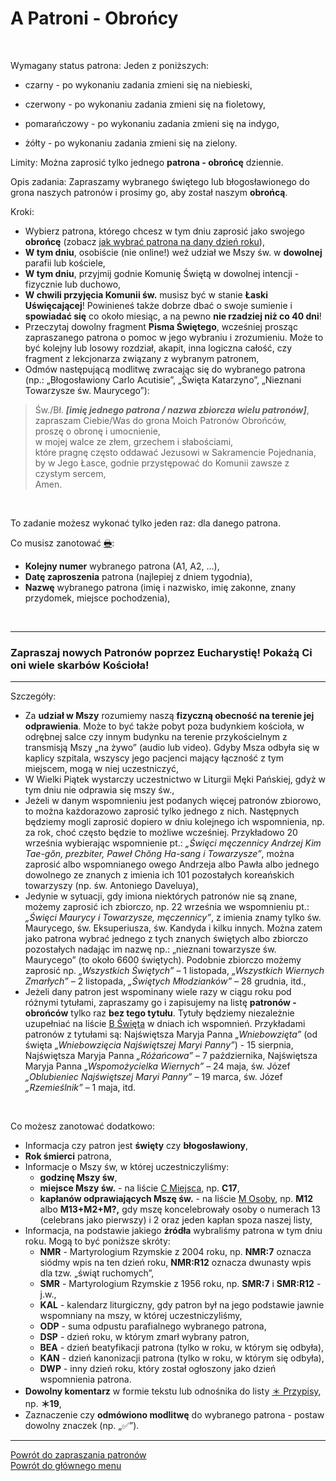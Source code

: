 # <span class="status status-list"><span class="status status-blue">A</span> Patroni - Obrońcy</span>
<br />

<span class="status status-title">Wymagany status patrona:</span> Jeden z poniższych:
- <span class="status status-black">czarny</span> - po wykonaniu zadania zmieni się na <span class="status status-blue">niebieski</span>,

- <span class="status status-red">czerwony</span> - po wykonaniu zadania zmieni się na <span class="status status-violet">fioletowy</span>,

- <span class="status status-orange">pomarańczowy</span> - po wykonaniu zadania zmieni się na <span class="status status-indigo">indygo</span>,

- <span class="status status-yellow">żółty</span> - po wykonaniu zadania zmieni się na <span class="status status-green">zielony</span>.

<span class="status status-title">Limity:</span> Można zaprosić tylko jednego **patrona - obrońcę** dziennie.
<br />

<span class="status status-title">Opis zadania:</span> Zapraszamy wybranego świętego lub błogosławionego do grona naszych patronów i prosimy go, aby został naszym **obrońcą**.
<br />

<span class="status status-title">Kroki:</span>
- Wybierz patrona, którego chcesz w tym dniu zaprosić jako swojego **obrońcę** (zobacz [jak wybrać patrona na dany dzień roku](jak_wybrac_patrona_lub_swieto_na_dany_dzien_roku.md#patroni-obroncy-na-dzis)),
- **W tym dniu**, osobiście (nie online!) weź udział we Mszy św. w **dowolnej** parafii lub kościele,
- **W tym dniu**, przyjmij godnie Komunię Świętą w dowolnej intencji - fizycznie lub duchowo,
- **W chwili przyjęcia Komunii św.** musisz być w stanie **Łaski Uświęcającej**! Powinieneś także dobrze dbać o swoje sumienie i **spowiadać się** co około miesiąc, a na pewno **nie rzadziej niż co 40 dni**!
- Przeczytaj dowolny fragment **Pisma Świętego**, wcześniej prosząc zapraszanego patrona o pomoc w jego wybraniu i zrozumieniu. Może to być kolejny lub losowy rozdział, akapit, inna logiczna całość, czy fragment z lekcjonarza związany z wybranym patronem,
- Odmów następującą modlitwę zwracając się do wybranego patrona (np.: „Błogosławiony Carlo Acutisie”, „Święta Katarzyno”, „Nieznani Towarzysze św. Maurycego”):
> Św./Bł. _**[imię jednego patrona / nazwa zbiorcza wielu patronów]**_,  
> zapraszam Ciebie/Was do grona Moich Patronów Obrońców,  
> proszę o obronę i umocnienie,  
> w mojej walce ze złem, grzechem i słabościami,  
> które pragnę często oddawać Jezusowi w Sakramencie Pojednania,  
> by w Jego Łasce, godnie przystępować do Komunii zawsze z czystym sercem,  
> Amen.

<br />

<span class="status status-title">To zadanie możesz wykonać tylko jeden raz:</span> dla danego patrona.
<br />

<span class="status status-title">Co musisz zanotować [🖶](wszystkie_materialy_do_pobrania.md#patroni-obroncy):</span>
- **Kolejny numer** wybranego patrona (A1, A2, ...),
- **Datę zaproszenia** patrona (najlepiej z dniem tygodnia),
- **Nazwę** wybranego patrona (imię i nazwisko, imię zakonne, znany przydomek, miejsce pochodzenia),
<br />

---
### <div class="colored centered">Zapraszaj nowych Patronów poprzez Eucharystię! Pokażą Ci oni wiele skarbów Kościoła!</div>

---
<span class="status status-title">Szczegóły:</span>
- Za **udział w Mszy** rozumiemy naszą **fizyczną obecność na terenie jej odprawienia**. Może to być także pobyt poza budynkiem kościoła, w odrębnej salce czy innym budynku na terenie przykościelnym z transmisją Mszy „na żywo” (audio lub video). Gdyby Msza odbyła się w kaplicy szpitala, wszyscy jego pacjenci mający łączność z tym miejscem, mogą w niej uczestniczyć,
- W Wielki Piątek wystarczy uczestnictwo w Liturgii Męki Pańskiej, gdyż w tym dniu nie odprawia się mszy św.,
- Jeżeli w danym wspomnieniu jest podanych więcej patronów zbiorowo, to można każdorazowo zaprosić tylko jednego z nich. Następnych będziemy mogli zaprosić dopiero w dniu kolejnego ich wspomnienia, np. za rok, choć często będzie to możliwe wcześniej. Przykładowo 20 września wybierając wspomnienie pt.: _„Święci męczennicy Andrzej Kim Tae-gŏn, prezbiter, Paweł Chŏng Ha-sang i Towarzysze”_, można zaprosić albo wspomnianego owego Andrzeja albo Pawła albo jednego dowolnego ze znanych z imienia ich 101 pozostałych koreańskich towarzyszy (np. św. Antoniego Daveluya),
- Jedynie w sytuacji, gdy imiona niektórych patronów nie są znane, możemy zaprosić ich zbiorczo, np. 22 września we wspomnieniu pt.: _„Święci Maurycy i Towarzysze, męczennicy”_, z imienia znamy tylko św. Maurycego, św. Eksuperiusza, św. Kandyda i kilku innych. Można zatem jako patrona wybrać jednego z tych znanych świętych albo zbiorczo pozostałych nadając im nazwę np.: „nieznani towarzysze św. Maurycego” (to około 6600 świętych). Podobnie zbiorczo możemy zaprosić np. _„Wszystkich Świętych”_ – 1 listopada, _„Wszystkich Wiernych Zmarłych”_ – 2 listopada, _„Świętych Młodzianków”_ – 28 grudnia, itd.,
- Jeżeli dany patron jest wspominany wiele razy w ciągu roku pod różnymi tytułami, zapraszamy go i zapisujemy na listę **patronów - obrońców** tylko raz **bez tego tytułu**. Tytuły będziemy niezależnie uzupełniać na liście [<span class="status status-list"><span class="status status-white">B</span> Święta</span>](swieta.md) w dniach ich wspomnień. Przykładami patronów z tytułami są: Najświętsza Maryja Panna _„Wniebowzięta”_ (od święta _„Wniebowzięcia Najświętszej Maryi Panny”_) - 15 sierpnia, Najświętsza Maryja Panna _„Różańcowa”_ – 7 października, Najświętsza Maryja Panna _„Wspomożycielka Wiernych”_ – 24 maja, św. Józef _„Oblubieniec Najświętszej Maryi Panny”_ – 19 marca, św. Józef _„Rzemieślnik”_ – 1 maja, itd.
<br />

<span class="status status-title">Co możesz zanotować dodatkowo:</span>
- Informacja czy patron jest **święty** czy **błogosławiony**,
- **Rok śmierci** patrona,
- Informacje o Mszy św, w której uczestniczyliśmy:
  - **godzinę Mszy św**,
  - **miejsce Mszy św.** - na liście [<span class="status status-list"><span class="status status-list">C</span> Miejsca</span>](miejsca.md), np. **C17**,
  - **kapłanów odprawiających Mszę św.** - na liście [<span class="status status-list"><span class="status status-list">M</span> Osoby</span>](osoby.md), np. **M12** albo **M13+M2+M?,** gdy mszę koncelebrowały osoby o numerach 13 (celebrans jako pierwszy) i 2 oraz jeden kapłan spoza naszej listy,
- Informacja, na podstawie jakiego **źródła** wybraliśmy patrona w tym dniu roku. Mogą to być poniższe skróty:
  - **NMR** - Martyrologium Rzymskie z 2004 roku, np. **NMR:7** oznacza siódmy wpis na ten dzień roku, **NMR:R12** oznacza dwunasty wpis dla tzw. „świąt ruchomych”,
  - **SMR** - Martyrologium Rzymskie z 1956 roku, np. **SMR:7** i **SMR:R12** - j.w.,
  - **KAL** - kalendarz liturgiczny, gdy patron był na jego podstawie jawnie wspomniany na mszy, w której uczestniczyliśmy,
  - **ODP** - suma odpustu parafialnego wybranego patrona,
  - **DSP** - dzień roku, w którym zmarł wybrany patron,
  - **BEA** - dzień beatyfikacji patrona (tylko w roku, w którym się odbyła),
  - **KAN** - dzień kanonizacji patrona (tylko w roku, w którym się odbyła),
  - **DWP** - inny dzień roku, który został ogłoszony jako dzień wspomnienia patrona.
- **Dowolny komentarz** w formie tekstu lub odnośnika do listy [<span class="status status-list"><span class="status status-list">＊</span> Przypisy</span>](przypisy.md), np. **＊19**,
- Zaznaczenie czy **odmówiono modlitwę** do wybranego patrona - postaw dowolny znaczek (np. „✅”).

---

[Powrót do zapraszania patronów](jak_zapraszac_patronow.md)  
[Powrót do głównego menu](index.md)
